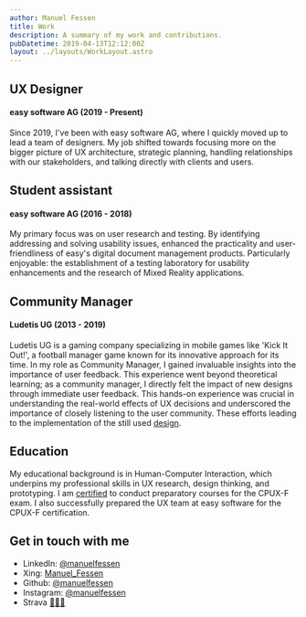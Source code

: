 ```yaml
---
author: Manuel Fessen
title: Work 
description: A summary of my work and contributions.
pubDatetime: 2019-04-13T12:12:00Z
layout: ../layouts/WorkLayout.astro
---
```


## UX Designer
#### easy software AG (2019 - Present)
Since 2019, I've been with easy software AG, where I quickly moved up to lead a team of designers. My job shifted towards focusing more on the bigger picture of UX architecture, strategic planning, handling relationships with our stakeholders, and talking directly with clients and users.

## Student assistant
#### easy software AG (2016 - 2018)
My primary focus was on user research and testing. By identifying addressing and solving usability issues, enhanced the practicality and user-friendliness of easy's digital document management products. Particularly enjoyable: the establishment of a testing laboratory for usability enhancements and the research of Mixed Reality applications.
## Community Manager
#### Ludetis UG (2013 - 2019)
Ludetis UG is a gaming company specializing in mobile games like 'Kick It Out!', a football manager game known for its innovative approach for its time. In my role as Community Manager, I gained invaluable insights into the importance of user feedback. This experience went beyond theoretical learning; as a community manager, I directly felt the impact of new designs through immediate user feedback. This hands-on experience was crucial in understanding the real-world effects of UX decisions and underscored the importance of closely listening to the user community. These efforts leading to the implementation of the still used <a target='_blank' href="https://play.google.com/store/apps/details?id=de.ludetis.android.kickitout&hl=de&gl=US">design</a>. 

## Education
My educational background is in Human-Computer Interaction, which underpins my professional skills in UX research, design thinking, and prototyping. I am [certified](https://www.certible.com/de/verify/?id=66aa8aea3d6c93d6be72fb65630a164c) to conduct preparatory courses for the CPUX-F exam. I also successfully prepared the UX team at easy software for the CPUX-F certification.
## Get in touch with me
- LinkedIn: <a target='_blank' href="https://www.linkedin.com/in/manuelfessen/">@manuelfessen</a>
- Xing: <a target='_blank' href="https://www.xing.com/profile/Manuel_Fessen">Manuel_Fessen</a>
- Github: <a target='_blank' href="https://www.github.com/manuelfessen/">@manuelfessen</a>
- Instagram: <a target='_blank' href="https://instagram.com/manuelfessen">@manuelfessen</a>
- Strava <a target='_blank' href="https://www.strava.com/athletes/31601783">🏃🏻‍♂️</a>